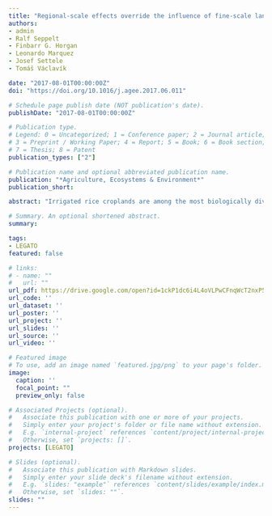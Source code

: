 ```yaml
---
title: "Regional-scale effects override the influence of fine-scale landscape heterogeneity on rice arthropod communities"
authors:
- admin
- Ralf Seppelt
- Finbarr G. Horgan
- Leonardo Marquez
- Josef Settele
- Tomáš Václavík

date: "2017-08-01T00:00:00Z"
doi: "https://doi.org/10.1016/j.agee.2017.06.011"

# Schedule page publish date (NOT publication's date).
publishDate: "2017-08-01T00:00:00Z"

# Publication type.
# Legend: 0 = Uncategorized; 1 = Conference paper; 2 = Journal article;
# 3 = Preprint / Working Paper; 4 = Report; 5 = Book; 6 = Book section;
# 7 = Thesis; 8 = Patent
publication_types: ["2"]

# Publication name and optional abbreviated publication name.
publication: "*Agriculture, Ecosystems & Environment*"
publication_short: 

abstract: "Irrigated rice croplands are among the most biologically diverse agroecosystems globally; however, intensification and simplification of farmed areas into homogeneous monocultures can lead to biodiversity loss and a reduction of associated ecosystem services such as natural pest regulation. Understanding how landscape heterogeneity affects the diversity of arthropod communities is therefore crucial for the sustainable management of rice agroecosystems. Here, we examine the influence of fine-scale landscape heterogeneity and regional-scale effects on the arthropod communities of three rice-production regions in the Philippines. Our analysis of 213 arthropod morphospecies (37.339 individuals) collected using two sampling methods at 28 field sites indicated that the rice agroecosystems in each study region had unique arthropod assemblages, likely reflecting region specific environmental and land-use conditions. For all sites together, we found no effect of fine-scale landscape context (classified as rather high or low heterogeneity sites) on assemblage structure (arthropod abundance, species richness or diversity). When assemblages were analyzed separately, significant effects of fine-scale landscape context were only detected in one region and for two functional groups (predators and detritivores). Elevation gradient, used as a proxy for regional-scale effects in the study regions, explained more than 60% of variance in assemblage structure. Total arthropod abundance and rarefied species richness were negatively related to elevation, suggesting that regional-scale effects rather than fine-scale landscape heterogeneity explained the composition of rice-arthropod communities in landscapes. To further disentangle the complex effects of broad-scale environmental drivers versus fine-scale landscape complexity on arthropod communities and biocontrol services, future research in rice agroecosystems should focus on a more detailed quantification of landscape heterogeneity and examine its effect at multiple spatial scales."

# Summary. An optional shortened abstract.
summary: 

tags:
- LEGATO
featured: false

# links:
# - name: ""
#   url: ""
url_pdf: https://drive.google.com/open?id=1ckP1dc6i4L4oVLPwCFnqWcT2nxP5Xput
url_code: ''
url_dataset: ''
url_poster: ''
url_project: ''
url_slides: ''
url_source: ''
url_video: ''

# Featured image
# To use, add an image named `featured.jpg/png` to your page's folder. 
image:
  caption: ''
  focal_point: ""
  preview_only: false

# Associated Projects (optional).
#   Associate this publication with one or more of your projects.
#   Simply enter your project's folder or file name without extension.
#   E.g. `internal-project` references `content/project/internal-project/index.md`.
#   Otherwise, set `projects: []`.
projects: [LEGATO]

# Slides (optional).
#   Associate this publication with Markdown slides.
#   Simply enter your slide deck's filename without extension.
#   E.g. `slides: "example"` references `content/slides/example/index.md`.
#   Otherwise, set `slides: ""`.
slides: ""
---
```


